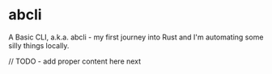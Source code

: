 # abcli
A Basic CLI, a.k.a. abcli - my first journey into Rust and I'm automating some silly things locally.

// TODO - add proper content here next
